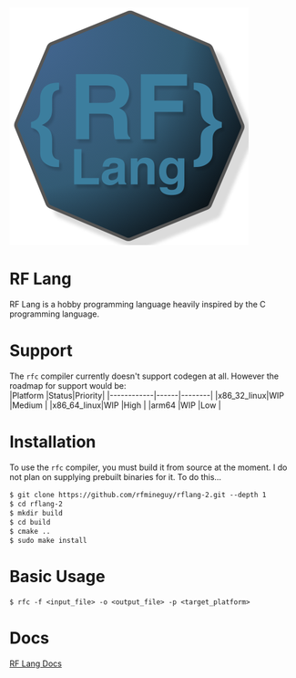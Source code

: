 ![Logo](logo_3.png)
# RF Lang
RF Lang is a hobby programming language heavily inspired by the C programming language.

# Support
The `rfc` compiler currently doesn't support codegen at all. However the roadmap for support would be:<br>
|Platform    |Status|Priority|
|------------|------|--------|
|x86_32_linux|WIP   |Medium  |
|x86_64_linux|WIP   |High    |
|arm64       |WIP   |Low     |

# Installation
To use the `rfc` compiler, you must build it from source at the moment. I do not plan on supplying prebuilt binaries for it.
To do this...
```console
$ git clone https://github.com/rfmineguy/rflang-2.git --depth 1
$ cd rflang-2
$ mkdir build
$ cd build
$ cmake ..
$ sudo make install
```

# Basic Usage
```console
$ rfc -f <input_file> -o <output_file> -p <target_platform>
```

# Docs
[RF Lang Docs](https://rflang-rtd.readthedocs.io/en/latest/index.html)
